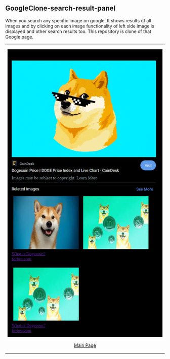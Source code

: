 ## GoogleClone-search-result-panel

When you search any specific image on google. 
It shows results of all images and by clicking on each image functionality of left side image is displayed and other search results too. 
This repository is clone  of that Google page.

<table align="center">
    <tr>
        <td>
            <a href="https://github.com/Virajj28/Google-search-result-panel/blob/main/Google%20Right%20Panel.png">
                <p align="center">
                    <img src="Google Right Panel.png" alt="doge-page">
                    <p align="center">Main Page</p>
                </p>
            </a>
        </td>
    </tr>
</table>